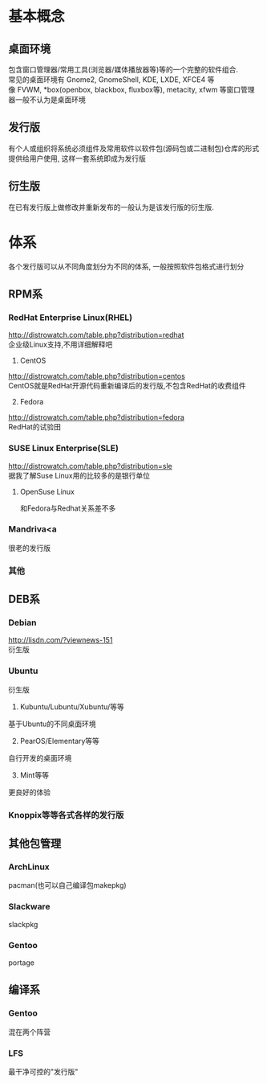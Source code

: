 <!--Meta
category:售前培训
title:系统了解
DO NOT Delete Meta Above -->

# 基本概念 #

## 桌面环境 ##

包含窗口管理器/常用工具(浏览器/媒体播放器等)等的一个完整的软件组合.<br />
常见的桌面环境有 Gnome2, GnomeShell, KDE, LXDE, XFCE4 等<br />
像 FVWM, *box(openbox, blackbox, fluxbox等), metacity, xfwm 等窗口管理器一般不认为是桌面环境

## 发行版 ##

有个人或组织将系统必须组件及常用软件以软件包(源码包或二进制包)仓库的形式提供给用户使用, 这样一套系统即成为发行版<br />

## 衍生版 ##

在已有发行版上做修改并重新发布的一般认为是该发行版的衍生版.

# 体系 #

各个发行版可以从不同角度划分为不同的体系, 一般按照软件包格式进行划分<br >

## RPM系

### RedHat Enterprise Linux(RHEL)

<http://distrowatch.com/table.php?distribution=redhat><br />
企业级Linux支持,不用详细解释吧

1.  CentOS

<http://distrowatch.com/table.php?distribution=centos><br />
CentOS就是RedHat开源代码重新编译后的发行版,不包含RedHat的收费组件

2.  Fedora

<http://distrowatch.com/table.php?distribution=fedora><br />
RedHat的试验田

### SUSE Linux Enterprise(SLE)

<http://distrowatch.com/table.php?distribution=sle><br />
据我了解Suse Linux用的比较多的是银行单位

1.  OpenSuse Linux

    和Fedora与Redhat关系差不多

### Mandriva<a

很老的发行版

### 其他

## DEB系

### Debian

<http://lisdn.com/?viewnews-151><br />
衍生版

### Ubuntu

衍生版

1.  Kubuntu/Lubuntu/Xubuntu/等等

基于Ubuntu的不同桌面环境

2.  PearOS/Elementary等等

自行开发的桌面环境

3.  Mint等等

更良好的体验

### Knoppix等等各式各样的发行版

## 其他包管理

### ArchLinux

pacman(也可以自己编译包makepkg)

### Slackware

slackpkg

### Gentoo

portage

## 编译系

### Gentoo

混在两个阵营

### LFS

最干净可控的"发行版"
